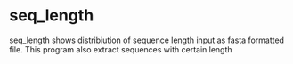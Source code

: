 seq_length
==========

seq_length shows distribiution of sequence length input as fasta formatted file. This program also extract sequences with certain length 
